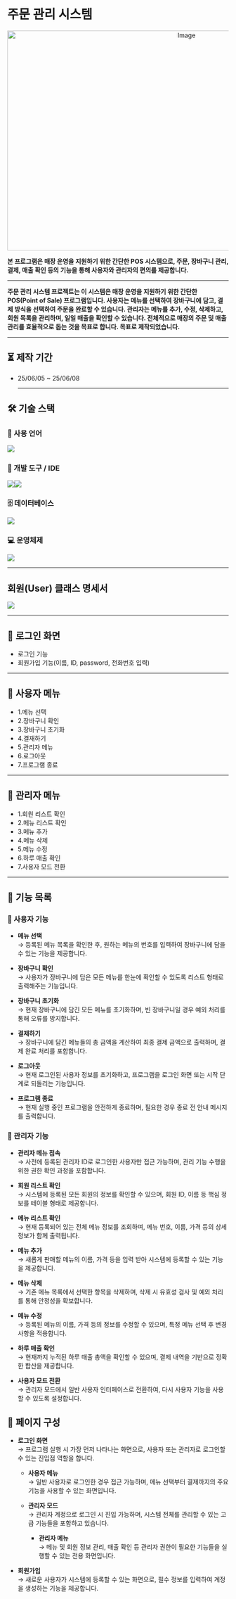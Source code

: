 # 주문 관리 시스템

<p align="center">
  <img src="https://github.com/user-attachments/assets/d45a7851-6d26-42c6-be06-713fb253454c" alt="Image" width="800" height="500" />
</p>

**본 프로그램은 매장 운영을 지원하기 위한 간단한 POS 시스템으로, 주문, 장바구니 관리, 결제, 매출 확인 등의 기능을 통해 사용자와 관리자의 편의를 제공합니다.**

---

**주문 관리 시스템 프로젝트는 이 시스템은 매장 운영을 지원하기 위한 간단한 POS(Point of Sale) 프로그램입니다.
사용자는 메뉴를 선택하여 장바구니에 담고, 결제 방식을 선택하여 주문을 완료할 수 있습니다.
관리자는 메뉴를 추가, 수정, 삭제하고, 회원 목록을 관리하며, 일일 매출을 확인할 수 있습니다.
전체적으로 매장의 주문 및 매출 관리를 효율적으로 돕는 것을 목표로 합니다. 목표로 제작되었습니다.**

---

## ⏳ 제작 기간

- 25/06/05 ~ 25/06/08

  ***

## 🛠 기술 스택

### 🔷 사용 언어

<img src="https://img.shields.io/badge/Java-007396?style=for-the-badge&logo=java&logoColor=white"/>

### 🧰 개발 도구 / IDE

<img src="https://img.shields.io/badge/Eclipse-2C2255?style=for-the-badge&logo=eclipseide&logoColor=white"/><img src="https://img.shields.io/badge/CMD-000000?style=for-the-badge&logo=windows&logoColor=white"/>

### 🗄 데이터베이스

<img src="https://img.shields.io/badge/Oracle-F80000?style=for-the-badge&logo=oracle&logoColor=white"/>

### 💻 운영체제

<img src="https://img.shields.io/badge/Windows-0078D6?style=for-the-badge&logo=windows&logoColor=white"/>

---

## 회원(User) 클래스 명세서

<img src = "https://github.com/KANGJIHYEON1121/kh-db-kiosk/issues/1#issue-3130264481"/>

---

## 📑 로그인 화면

- 로그인 기능
- 회원가입 기능(이름, ID, password, 전화번호 입력)

---

## 📑 사용자 메뉴

- 1.메뉴 선택
- 2.장바구니 확인
- 3.장바구니 초기화
- 4.결재하기
- 5.관리자 메뉴
- 6.로그아웃
- 7.프로그램 종료

---

## 📑 관리자 메뉴

- 1.회원 리스트 확인
- 2.메뉴 리스트 확인
- 3.메뉴 추가
- 4.메뉴 삭제
- 5.메뉴 수정
- 6.하루 매출 확인
- 7.사용자 모드 전환

---

## 📑 기능 목록

### 🛒 사용자 기능

- **메뉴 선택**  
  → 등록된 메뉴 목록을 확인한 후, 원하는 메뉴의 번호를 입력하여 장바구니에 담을 수 있는 기능을 제공합니다.

- **장바구니 확인**  
  → 사용자가 장바구니에 담은 모든 메뉴를 한눈에 확인할 수 있도록 리스트 형태로 출력해주는 기능입니다.

- **장바구니 초기화**  
  → 현재 장바구니에 담긴 모든 메뉴를 초기화하며, 빈 장바구니일 경우 예외 처리를 통해 오류를 방지합니다.

- **결제하기**  
  → 장바구니에 담긴 메뉴들의 총 금액을 계산하여 최종 결제 금액으로 출력하며, 결제 완료 처리를 포함합니다.

- **로그아웃**  
  → 현재 로그인된 사용자 정보를 초기화하고, 프로그램을 로그인 화면 또는 시작 단계로 되돌리는 기능입니다.

- **프로그램 종료**  
  → 현재 실행 중인 프로그램을 안전하게 종료하며, 필요한 경우 종료 전 안내 메시지를 출력합니다.

### 👤 관리자 기능

- **관리자 메뉴 접속**  
  → 사전에 등록된 관리자 ID로 로그인한 사용자만 접근 가능하며, 관리 기능 수행을 위한 권한 확인 과정을 포함합니다.

- **회원 리스트 확인**  
  → 시스템에 등록된 모든 회원의 정보를 확인할 수 있으며, 회원 ID, 이름 등 핵심 정보를 테이블 형태로 제공합니다.

- **메뉴 리스트 확인**  
  → 현재 등록되어 있는 전체 메뉴 정보를 조회하며, 메뉴 번호, 이름, 가격 등의 상세 정보가 함께 출력됩니다.

- **메뉴 추가**  
  → 새롭게 판매할 메뉴의 이름, 가격 등을 입력 받아 시스템에 등록할 수 있는 기능을 제공합니다.

- **메뉴 삭제**  
  → 기존 메뉴 목록에서 선택한 항목을 삭제하며, 삭제 시 유효성 검사 및 예외 처리를 통해 안정성을 확보합니다.

- **메뉴 수정**  
  → 등록된 메뉴의 이름, 가격 등의 정보를 수정할 수 있으며, 특정 메뉴 선택 후 변경 사항을 적용합니다.

- **하루 매출 확인**  
  → 현재까지 누적된 하루 매출 총액을 확인할 수 있으며, 결제 내역을 기반으로 정확한 합산을 제공합니다.

- **사용자 모드 전환**  
  → 관리자 모드에서 일반 사용자 인터페이스로 전환하여, 다시 사용자 기능을 사용할 수 있도록 설정합니다.

## 📑 페이지 구성

- **로그인 화면**  
  → 프로그램 실행 시 가장 먼저 나타나는 화면으로, 사용자 또는 관리자로 로그인할 수 있는 진입점 역할을 합니다.

  - **사용자 메뉴**  
    → 일반 사용자로 로그인한 경우 접근 가능하며, 메뉴 선택부터 결제까지의 주요 기능을 사용할 수 있는 화면입니다.

  - **관리자 모드**  
    → 관리자 계정으로 로그인 시 진입 가능하며, 시스템 전체를 관리할 수 있는 고급 기능들을 포함하고 있습니다.

    - **관리자 메뉴**  
      → 메뉴 및 회원 정보 관리, 매출 확인 등 관리자 권한이 필요한 기능들을 실행할 수 있는 전용 화면입니다.

- **회원가입**  
  → 새로운 사용자가 시스템에 등록할 수 있는 화면으로, 필수 정보를 입력하여 계정을 생성하는 기능을 제공합니다.
